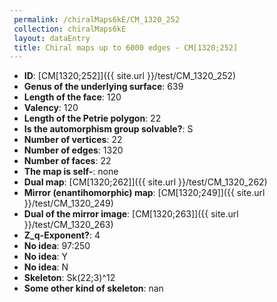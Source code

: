 ```yaml
--- 
 permalink: /chiralMaps6kE/CM_1320_252 
 collection: chiralMaps6kE
 layout: dataEntry
 title: Chiral maps up to 6000 edges - CM[1320;252]
---
```


- **ID**: [CM[1320;252]]({{ site.url }}/test/CM_1320_252)
- **Genus of the underlying surface**: 639
- **Length of the face**: 120
- **Valency**: 120
- **Length of the Petrie polygon**: 22
- **Is the automorphism group solvable?**: S
- **Number of vertices**: 22
- **Number of edges**: 1320
- **Number of faces**: 22
- **The map is self-**: none
- **Dual map**: [CM[1320;262]]({{ site.url }}/test/CM_1320_262)
- **Mirror (enantihomorphic) map**: [CM[1320;249]]({{ site.url }}/test/CM_1320_249)
- **Dual of the mirror image**: [CM[1320;263]]({{ site.url }}/test/CM_1320_263)
- **Z_q-Exponent?**: 4
- **No idea**:  97:250
- **No idea**: Y
- **No idea**: N
- **Skeleton**: Sk(22;3)^12
- **Some other kind of skeleton**: nan
